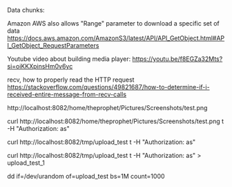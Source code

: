Data chunks:

Amazon AWS also allows "Range" parameter to download a specific set of data
https://docs.aws.amazon.com/AmazonS3/latest/API/API_GetObject.html#API_GetObject_RequestParameters

Youtube video about building media player: https://youtu.be/f8EGZa32Mts?si=oiKKXpinsHm0v6yc

recv, how to properly read the HTTP request
https://stackoverflow.com/questions/49821687/how-to-determine-if-i-received-entire-message-from-recv-calls


http://localhost:8082/home/theprophet/Pictures/Screenshots/test.png

curl http://localhost:8082/home/theprophet/Pictures/Screenshots/test.png t -H "Authorization: as"

curl http://localhost:8082/tmp/upload_test t -H "Authorization: as"

curl http://localhost:8082/tmp/upload_test t -H "Authorization: as" > upload_test_1

dd if=/dev/urandom of=upload_test bs=1M count=1000
